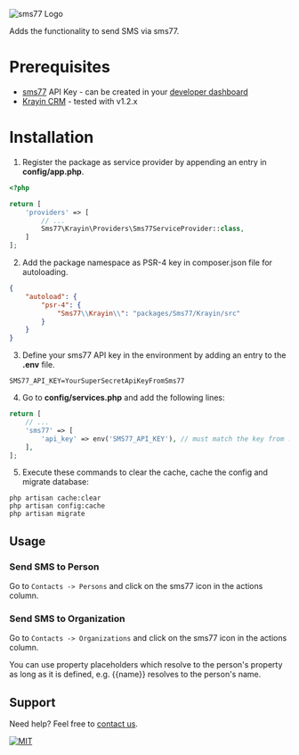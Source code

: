 ![](https://www.sms77.io/wp-content/uploads/2019/07/sms77-Logo-400x79.png "sms77 Logo")

Adds the functionality to send SMS via sms77.

# Prerequisites

- [sms77](https://www.sms77.io) API Key - can be created in
  your [developer dashboard](https://app.sms77.io/developer)
- [Krayin CRM](https://krayincrm.com/) - tested with v1.2.x

# Installation

1. Register the package as service provider by appending an entry in **config/app.php**.

```php
<?php

return [
    'providers' => [
        // ...
        Sms77\Krayin\Providers\Sms77ServiceProvider::class,
    ]
];
```

2. Add the package namespace as PSR-4 key in composer.json file for autoloading.

```json
{
    "autoload": {
        "psr-4": {
            "Sms77\\Krayin\\": "packages/Sms77/Krayin/src"
        }
    }
}
```

3. Define your sms77 API key in the environment by adding an entry to the **.env** file.

```dotenv
SMS77_API_KEY=YourSuperSecretApiKeyFromSms77
```

4. Go to **config/services.php** and add the following lines:

```php
return [
    // ...
    'sms77' => [
        'api_key' => env('SMS77_API_KEY'), // must match the key from .env file added in the previous step
    ],
];
```

5. Execute these commands to clear the cache, cache the config and migrate database:

```
php artisan cache:clear
php artisan config:cache
php artisan migrate
```

## Usage

### Send SMS to Person

Go to `Contacts -> Persons` and click on the sms77 icon in the actions column.

### Send SMS to Organization

Go to `Contacts -> Organizations` and click on the sms77 icon in the actions column.

You can use property placeholders which resolve to the person's property as long as it is
defined, e.g. {{name}} resolves to the person's name.

## Support

Need help? Feel free to [contact us](https://www.sms77.io/en/company/contact).

[![MIT](https://img.shields.io/badge/License-MIT-teal.svg)](LICENSE)